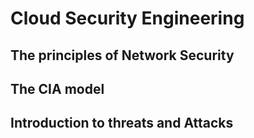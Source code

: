# Cloud Security Engineering
## The principles of Network Security

## The CIA model
## Introduction to threats and Attacks
